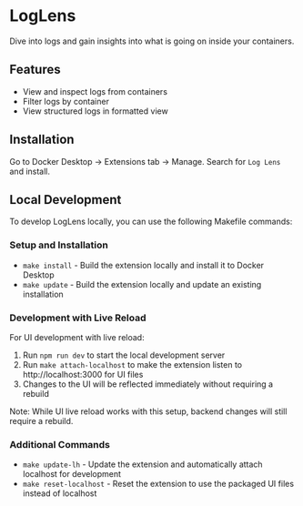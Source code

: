 # LogLens
Dive into logs and gain insights into what is going on inside your containers.

## Features
- View and inspect logs from containers
- Filter logs by container
- View structured logs in formatted view

## Installation
Go to Docker Desktop -> Extensions tab -> Manage. Search for `Log Lens` and install.

## Local Development
To develop LogLens locally, you can use the following Makefile commands:

### Setup and Installation
- `make install` - Build the extension locally and install it to Docker Desktop
- `make update` - Build the extension locally and update an existing installation

### Development with Live Reload
For UI development with live reload:
1. Run `npm run dev` to start the local development server
2. Run `make attach-localhost` to make the extension listen to http://localhost:3000 for UI files
3. Changes to the UI will be reflected immediately without requiring a rebuild

Note: While UI live reload works with this setup, backend changes will still require a rebuild.

### Additional Commands
- `make update-lh` - Update the extension and automatically attach localhost for development
- `make reset-localhost` - Reset the extension to use the packaged UI files instead of localhost